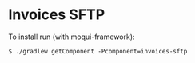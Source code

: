 # Invoices SFTP

To install run (with moqui-framework):

    $ ./gradlew getComponent -Pcomponent=invoices-sftp
